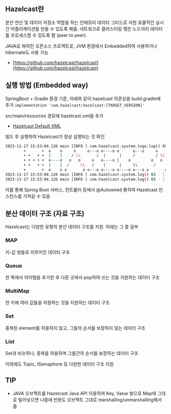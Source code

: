 ## Hazelcast란
분산 연산 및 데이터 저장소 역할을 하는 인메모리 데이터 그리드로 자원 효율적인 실시간 어플리케이션을 만들 수 있도록 해줌. 네트워크로 클러스터링 맺은 노드끼리 데이터를 프로세스할 수 있도록 함 (peer to peer).

JAVA로 짜여진 오픈소스 프로젝트로, JVM 환경에서 Embedded하여 사용하거나 hibernate도 사용 가능
- [https://github.com/hazelcast/hazelcast](https://github.com/hazelcast/hazelcast)

## 실행 방법 (Embedded way)
SpringBoot + Gradle 환경 기준, 아래와 같이 hazelcast 의존성을 build.gradle에 추가
`implementation 'com.hazelcast:hazelcast:[TARGET_VERSION]'`

src/main/resources 경로에 hazelcast.xml을 추가
- [Hazelcast Default XML](https://github.com/hazelcast/hazelcast/blob/master/hazelcast/src/main/resources/hazelcast-default.xml)

빌드 후 실행하여 Hazelcast가 정상 실행되는 것 확인
```bash
2023-11-17 15:53:04.126 main [INFO ] com.hazelcast.system.logo.log() 65 - [169.254.59.44]:5701 [dev] [5.3.6] 
        +       +  o    o     o     o---o o----o o      o---o     o     o----o o--o--o
        + +   + +  |    |    / \\       /  |      |     /         / \\    |         |   
        + + + + +  o----o   o   o     o   o----o |    o         o   o   o----o    |   
        + +   + +  |    |  /     \\   /    |      |     \\       /     \\       |    |   
        +       +  o    o o       o o---o o----o o----o o---o o       o o----o    o   
2023-11-17 15:53:04.126 main [INFO ] com.hazelcast.system.log() 65 - [169.254.59.44]:5701 [dev] [5.3.6] Copyright (c) 2008-2023, Hazelcast, Inc. All Rights Reserved.
2023-11-17 15:53:04.126 main [INFO ] com.hazelcast.system.log() 65 - [169.254.59.44]:5701 [dev] [5.3.6] Hazelcast Platform 5.3.6 (20231109 - 9903dc9) starting at [169.254.59.44]:5701
```
이를 통해 Spring Boot 서비스, 컨트롤러 등에서 @Autowired 통하여 Hazelcast 인스턴스를 가져갈 수 있음

## 분산 데이터 구조 (자료 구조)
Hazelcast는 다양한 유형의 분산 데이터 구조를 지원. 아래는 그 중 일부
### MAP
키-값 쌍들로 이루어진 데이터 구조
### Queue
한 쪽에서 아이템을 추가한 후 다른 곳에서 pop하여 쓰는 것을 지원하는 데이터 구조
### MultiMap
한 키에 여러 값들을 저장하는 것을 지원하는 데이터 구조
### Set
중복된 element를 허용하지 않고, 그들의 순서를 보장하지 않는 데이터 구조
### List
Set과 비슷하나, 중복을 허용하며 그들간의 순서를 보장하는 데이터 구조

이외에도 Topic, ISemaphore 등 다양한 데이터 구조 지원

## TIP
- JAVA 오브젝트를 Hazelcast Java API 이용하여 Key, Value 쌍으로 Map에 그대로 밀어넣으면 나중에 반환도 오브젝트 그대로 marshalling/unmarshalling해서 줌